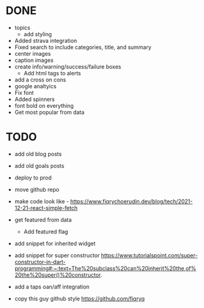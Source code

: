 # DONE

- topics
  - add styling
- Added strava integration
- Fixed search to include categories, title, and summary
- center images
- caption images
- create info/warning/success/failure boxes
  - Add html tags to alerts
- add a cross on cons
- google analtyics
- Fix font
- Added spinners
- font bold on everything
- Get most popular from data

# TODO

- add old blog posts
- add old goals posts
- deploy to prod
- move github repo
- make code look like - https://www.fiqrychoerudin.dev/blog/tech/2021-12-21-react-simple-fetch
- get featured from data
  - Add featured flag
- add snippet for inherited widget
- add snippet for super constructor https://www.tutorialspoint.com/super-constructor-in-dart-programming#:~:text=The%20subclass%20can%20inherit%20the,of%20the%20super()%20constructor.
- add a taps oan/aff integration

- copy this guy github style https://github.com/fiqryq
